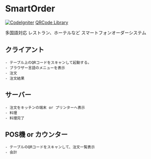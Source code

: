 
# SmartOrder

[![CodeIgniter](https://img.shields.io/badge/CodeIgniter-3.1-green.svg)]()
[QRCode Library](http://phpqrcode.sourceforge.net/)

多国語対応
レストラン、ホーテルなど
スマートフォンオーダーシステム

## クライアント
    - テーブル上のQRコードをスキャンして起動する。
    - ブラウザー言語のメニューを表示
    - 注文
    - 注文結果

## サーバー
    - 注文をキッチンの端末 or プリンターへ表示
    - 料理
    - 料理完了

## POS機 or カウンター
    - テーブルのQRコードをスキャンして、注文一覧表示
    - 会計



